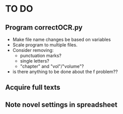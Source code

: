 # TO DO

## Program correctOCR.py
- Make file name changes be based on variables
- Scale program to multiple files.
- Consider removing:
    * punctuation marks?
    * single letters?
    * "chapter" and "vol"/"volume"?
- is there anything to be done about the f problem??
    
## Acquire full texts

## Note novel settings in spreadsheet